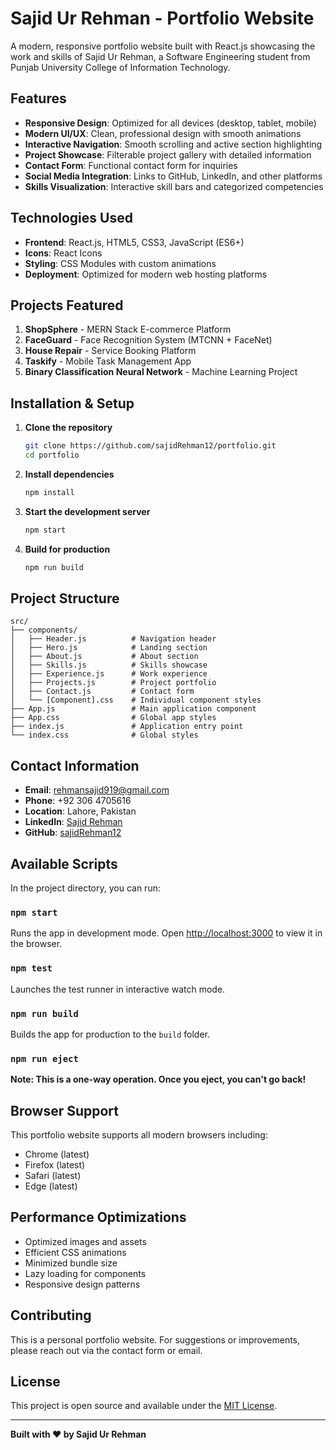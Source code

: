 # Sajid Ur Rehman - Portfolio Website

A modern, responsive portfolio website built with React.js showcasing the work and skills of Sajid Ur Rehman, a Software Engineering student from Punjab University College of Information Technology.

## Features

- **Responsive Design**: Optimized for all devices (desktop, tablet, mobile)
- **Modern UI/UX**: Clean, professional design with smooth animations
- **Interactive Navigation**: Smooth scrolling and active section highlighting
- **Project Showcase**: Filterable project gallery with detailed information
- **Contact Form**: Functional contact form for inquiries
- **Social Media Integration**: Links to GitHub, LinkedIn, and other platforms
- **Skills Visualization**: Interactive skill bars and categorized competencies

## Technologies Used

- **Frontend**: React.js, HTML5, CSS3, JavaScript (ES6+)
- **Icons**: React Icons
- **Styling**: CSS Modules with custom animations
- **Deployment**: Optimized for modern web hosting platforms

## Projects Featured

1. **ShopSphere** - MERN Stack E-commerce Platform
2. **FaceGuard** - Face Recognition System (MTCNN + FaceNet)
3. **House Repair** - Service Booking Platform
4. **Taskify** - Mobile Task Management App
5. **Binary Classification Neural Network** - Machine Learning Project

## Installation & Setup

1. **Clone the repository**
   ```bash
   git clone https://github.com/sajidRehman12/portfolio.git
   cd portfolio
   ```

2. **Install dependencies**
   ```bash
   npm install
   ```

3. **Start the development server**
   ```bash
   npm start
   ```

4. **Build for production**
   ```bash
   npm run build
   ```

## Project Structure

```
src/
├── components/
│   ├── Header.js          # Navigation header
│   ├── Hero.js            # Landing section
│   ├── About.js           # About section
│   ├── Skills.js          # Skills showcase
│   ├── Experience.js      # Work experience
│   ├── Projects.js        # Project portfolio
│   ├── Contact.js         # Contact form
│   └── [Component].css    # Individual component styles
├── App.js                 # Main application component
├── App.css                # Global app styles
├── index.js               # Application entry point
└── index.css              # Global styles
```

## Contact Information

- **Email**: rehmansajid919@gmail.com
- **Phone**: +92 306 4705616
- **Location**: Lahore, Pakistan
- **LinkedIn**: [Sajid Rehman](https://www.linkedin.com/in/sajid-rehman-89b18a268/)
- **GitHub**: [sajidRehman12](https://github.com/sajidRehman12)

## Available Scripts

In the project directory, you can run:

### `npm start`
Runs the app in development mode. Open [http://localhost:3000](http://localhost:3000) to view it in the browser.

### `npm test`
Launches the test runner in interactive watch mode.

### `npm run build`
Builds the app for production to the `build` folder.

### `npm run eject`
**Note: This is a one-way operation. Once you eject, you can't go back!**

## Browser Support

This portfolio website supports all modern browsers including:
- Chrome (latest)
- Firefox (latest)
- Safari (latest)
- Edge (latest)

## Performance Optimizations

- Optimized images and assets
- Efficient CSS animations
- Minimized bundle size
- Lazy loading for components
- Responsive design patterns

## Contributing

This is a personal portfolio website. For suggestions or improvements, please reach out via the contact form or email.

## License

This project is open source and available under the [MIT License](LICENSE).

---

**Built with ❤️ by Sajid Ur Rehman** 